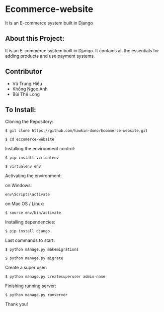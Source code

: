 # Ecommerce-website


It is an E-commerce system built in Django

## About this Project:

It is an E-commerce system built in Django. It contains all the essentials for adding products and use payment systems.

## Contributor
- Vũ Trung Hiếu 
- Khổng Ngọc Anh
- Bùi Thế Long


## To Install:

Cloning the Repository:

```
$ git clone https://github.com/hawkin-dono/Ecommerce-website.git

$ cd eccomerce-website

```

Installing the environment control:

```
$ pip install virtualenv

$ virtualenv env

```

Activating the environment:

on Windows:
```
env\Scripts\activate

```
on Mac OS / Linux:
```
$ source env/bin/activate

```

Installing dependencies:

```
$ pip install django

```

Last commands to start:

```
$ python manage.py makemigrations

$ python manage.py migrate

```
Create a super user:

```
$ python manage.py createsuperuser admin-name

```

Finishing running server:

```
$ python manage.py runserver

```



Thank you!
